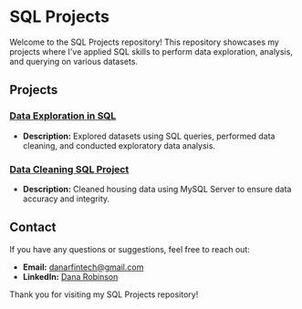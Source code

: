 # SQL Projects

Welcome to the SQL Projects repository! This repository showcases my projects where I've applied SQL skills to perform data exploration, analysis, and querying on various datasets.

## Projects

### [Data Exploration in SQL](https://github.com/danartech/Portfolio-Project-EDA)
- **Description:** Explored datasets using SQL queries, performed data cleaning, and conducted exploratory data analysis.

### [Data Cleaning SQL Project](https://github.com/danartech/Portfolio-Project-Data-Cleaning)
- **Description:** Cleaned housing data using MySQL Server to ensure data accuracy and integrity.

## Contact

If you have any questions or suggestions, feel free to reach out:

- **Email:** [danarfintech@gmail.com](mailto:danarfintech@gmail.com)
- **LinkedIn:** [Dana Robinson](https://www.linkedin.com/in/dana-robinson/)

Thank you for visiting my SQL Projects repository!


